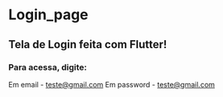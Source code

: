 # Login_page

## Tela de Login feita com Flutter!

### Para acessa, digite:
  Em email - teste@gmail.com
  Em password - teste@gmail.com
